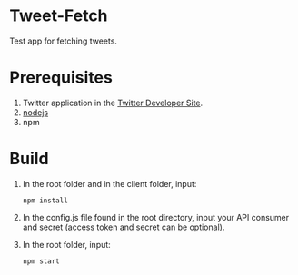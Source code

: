 #  Tweet-Fetch
Test app for fetching tweets.

# Prerequisites
1. Twitter application in the [Twitter Developer Site](https://developer.twitter.com/).
2. [nodejs](https://nodejs.org/en/)
3. npm

# Build
1. In the root folder and in the client folder, input:

   `npm install`

2. In the config.js file found in the root directory, input your API consumer and secret (access token and secret can be optional).

3. In the root folder, input:

   `npm start`
